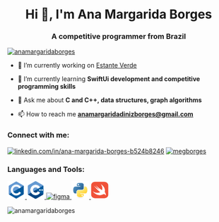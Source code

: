 <h1 align="center">Hi 👋, I'm Ana Margarida Borges</h1>
<h3 align="center">A competitive programmer from Brazil</h3>

<p align="left"> <a href="https://github.com/ryo-ma/github-profile-trophy"><img src="https://github-profile-trophy.vercel.app/?username=anamargaridaborges" alt="anamargaridaborges" /></a> </p>

- 🔭 I’m currently working on [Estante Verde](https://github.com/LucasPeixotg/estante-verde)

- 🌱 I’m currently learning **SwiftUi development and competitive programming skills**

- 💬 Ask me about **C and C++, data structures, graph algorithms**

- 📫 How to reach me **anamargaridadinizborges@gmail.com**

<h3 align="left">Connect with me:</h3>
<p align="left">
<a href="https://linkedin.com/in/linkedin.com/in/ana-margarida-borges-b524b8246" target="blank"><img align="center" src="https://raw.githubusercontent.com/rahuldkjain/github-profile-readme-generator/master/src/images/icons/Social/linked-in-alt.svg" alt="linkedin.com/in/ana-margarida-borges-b524b8246" height="30" width="40" /></a>
<a href="https://codeforces.com/profile/megborges" target="blank"><img align="center" src="https://raw.githubusercontent.com/rahuldkjain/github-profile-readme-generator/master/src/images/icons/Social/codeforces.svg" alt="megborges" height="30" width="40" /></a>
</p>

<h3 align="left">Languages and Tools:</h3>
<p align="left"> <a href="https://www.cprogramming.com/" target="_blank" rel="noreferrer"> <img src="https://raw.githubusercontent.com/devicons/devicon/master/icons/c/c-original.svg" alt="c" width="40" height="40"/> </a> <a href="https://www.w3schools.com/cpp/" target="_blank" rel="noreferrer"> <img src="https://raw.githubusercontent.com/devicons/devicon/master/icons/cplusplus/cplusplus-original.svg" alt="cplusplus" width="40" height="40"/> </a> <a href="https://www.figma.com/" target="_blank" rel="noreferrer"> <img src="https://www.vectorlogo.zone/logos/figma/figma-icon.svg" alt="figma" width="40" height="40"/> </a> <a href="https://www.python.org" target="_blank" rel="noreferrer"> <img src="https://raw.githubusercontent.com/devicons/devicon/master/icons/python/python-original.svg" alt="python" width="40" height="40"/> </a> <a href="https://developer.apple.com/swift/" target="_blank" rel="noreferrer"> <img src="https://raw.githubusercontent.com/devicons/devicon/master/icons/swift/swift-original.svg" alt="swift" width="40" height="40"/> </a> </p>

<p><img align="center" src="https://github-readme-stats.vercel.app/api/top-langs?username=anamargaridaborges&show_icons=true&locale=en&layout=compact" alt="anamargaridaborges" /></p>


